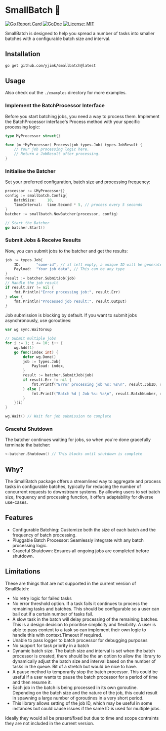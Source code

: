 # SmallBatch 🍺

[![Go Report Card](https://goreportcard.com/badge/github.com/yjimk/smallbatch)](https://goreportcard.com/report/github.com/yjimk/smallbatch)
[![GoDoc](https://godoc.org/github.com/yjimk/smallbatch?status.svg)](https://godoc.org/github.com/yjimk/smallbatch)
[![License: MIT](https://img.shields.io/badge/License-MIT-yellow.svg)](https://opensource.org/licenses/MIT)

SmallBatch is designed to help you spread a number of tasks into smaller batches with a configurable batch size and interval.

## Installation

```bash
go get github.com/yjimk/smallbatch@latest
```

## Usage

Also check out the `./examples` directory for more examples.

### Implement the BatchProcessor Interface

Before you start batching jobs, you need a way to process them. Implement the BatchProcessor interface's Process method with your specific processing logic:

```go
type MyProcessor struct{}

func (m *MyProcessor) Process(job types.Job) types.JobResult {
    // Your job processing logic here.
    // Return a JobResult after processing.
}
```

### Initialise the Batcher

Set your preferred configuration, batch size and processing frequency:

```go
processor := &MyProcessor{}
config := smallbatch.Config{
    BatchSize:     10,
    TimeInterval:  time.Second * 5, // process every 5 seconds
}
batcher := smallbatch.NewBatcher(processor, config)

// Start the Batcher
go batcher.Start()
```

### Submit Jobs & Receive Results

Now, you can submit jobs to the batcher and get the results:

```go
job := types.Job{
    ID:       "some-id", // if left empty, a unique ID will be generated
    Payload:  "Your job data", // This can be any type
}
result := batcher.SubmitJob(job)
// Handle the job result
if result.Err != nil {
    fmt.Println("Error processing job:", result.Err)
} else {
    fmt.Println("Processed job result:", result.Output)
}
```

Job submission is blocking by default. If you want to submit jobs asynchronously, use goroutines:

```go
var wg sync.WaitGroup

// Submit multiple jobs
for i := 1; i <= 10; i++ {
    wg.Add(1)
    go func(index int) {
        defer wg.Done()
        job := types.Job{
            Payload: index,
        }
        result := batcher.SubmitJob(job)
        if result.Err != nil {
            fmt.Printf("Error processing job %s: %s\n", result.JobID, result.Err)
        } else {
            fmt.Printf("Batch %d | Job %s: %s\n", result.BatchNumber, result.JobID, result.Output)
        }
    }(i)
}

wg.Wait() // Wait for job submission to complete
```

### Graceful Shutdown

The batcher continues waiting for jobs, so when you're done gracefully terminate the batcher:

```go
<-batcher.Shutdown() // This blocks until shutdown is complete
```

## Why?

The SmallBatch package offers a streamlined way to aggregate and process tasks in configurable batches, typically for reducing the number of concurrent requests to downstream systems. By allowing users to set batch size, frequency and processing function, it offers adaptability for diverse use-cases.

## Features

- Configurable Batching: Customize both the size of each batch and the frequency of batch processing.
- Pluggable Batch Processor: Seamlessly integrate with any batch processing logic.
- Graceful Shutdown: Ensures all ongoing jobs are completed before shutdown.

## Limitations

These are things that are not supported in the current version of SmallBatch:

- No retry logic for failed tasks
- No error threshold option. If a task fails it continues to process the remaining tasks and batches. This should be configurable so a user can bail out if a certain number of tasks fail.
- A slow task in the batch will delay processing of the remaining batches. This is a design decision to prioritise simplicity and flexibility. A user is able to pass context to a task so can implement their own logic to handle this with context.Timeout if required.
- Unable to pass logger to batch processor for debugging purposes
- No support for task priority in a batch
- Dynamic batch size. The batch size and interval is set when the batch processor is created, there should be the an option to allow the library to dynamically adjust the batch size and interval based on the number of tasks in the queue. Bit of a stretch but would be nice to have.
- A pause method to temporarily stop the batch processor. This could be useful if a user wants to pause the batch processor for a period of time and then resume it.
- Each job in the batch is being processed in its own goroutine. Depending on the batch size and the nature of the job, this could result in spawning a large number of goroutines in a very short period.
- This library allows setting of the job ID, which may be useful in some instances but could cause issues if the same ID is used for multiple jobs.

Ideally they would all be present/fixed but due to time and scope contraints they are not included in the current version.
